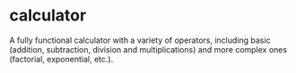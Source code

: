 # calculator

A fully functional calculator with a variety of operators, including basic (addition, subtraction, division and multiplications) and more complex ones (factorial, exponential, etc.).
